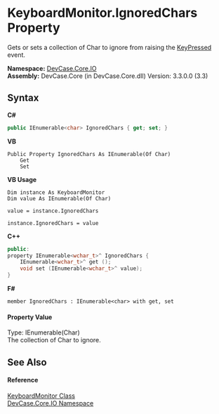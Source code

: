 # KeyboardMonitor.IgnoredChars Property 
 

Gets or sets a collection of Char to ignore from raising the <a href="E_DevCase_Core_IO_KeyboardMonitor_KeyPressed">KeyPressed</a> event.

**Namespace:**&nbsp;<a href="N_DevCase_Core_IO">DevCase.Core.IO</a><br />**Assembly:**&nbsp;DevCase.Core (in DevCase.Core.dll) Version: 3.3.0.0 (3.3)

## Syntax

**C#**<br />
``` C#
public IEnumerable<char> IgnoredChars { get; set; }
```

**VB**<br />
``` VB
Public Property IgnoredChars As IEnumerable(Of Char)
	Get
	Set
```

**VB Usage**<br />
``` VB Usage
Dim instance As KeyboardMonitor
Dim value As IEnumerable(Of Char)

value = instance.IgnoredChars

instance.IgnoredChars = value
```

**C++**<br />
``` C++
public:
property IEnumerable<wchar_t>^ IgnoredChars {
	IEnumerable<wchar_t>^ get ();
	void set (IEnumerable<wchar_t>^ value);
}
```

**F#**<br />
``` F#
member IgnoredChars : IEnumerable<char> with get, set

```


#### Property Value
Type: IEnumerable(Char)<br />The collection of Char to ignore.

## See Also


#### Reference
<a href="T_DevCase_Core_IO_KeyboardMonitor">KeyboardMonitor Class</a><br /><a href="N_DevCase_Core_IO">DevCase.Core.IO Namespace</a><br />